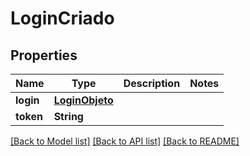# LoginCriado

## Properties
Name | Type | Description | Notes
------------ | ------------- | ------------- | -------------
**login** | [**LoginObjeto**](LoginObjeto.md) |  | 
**token** | **String** |  | 

[[Back to Model list]](../README.md#documentation-for-models) [[Back to API list]](../README.md#documentation-for-api-endpoints) [[Back to README]](../README.md)


